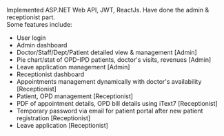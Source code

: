 Implemented ASP.NET Web API, JWT, ReactJs. Have done the admin & receptionist part. <br/>
Some features include:
- User login
- Admin dashboard
- Doctor/Staff/Dept/Patient detailed view & management [Admin]
- Pie chart/stat of OPD-IPD patients, doctor's visits, revenues [Admin]
- Leave application management [Admin]
- Receptionist dashboard
- Appointments management dynamically with doctor's availability [Receptionist]
- Patient, OPD management [Receptionist]
- PDF of appointment details, OPD bill details using iText7 [Receptionist]
- Temporary password via email for patient portal after new patient registration [Receptionist]
- Leave application [Receptionist]
